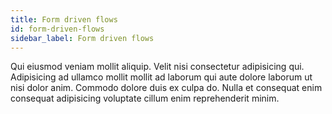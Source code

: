 ```yaml
---
title: Form driven flows
id: form-driven-flows
sidebar_label: Form driven flows
---
```


<!-- @part src="../parts/form-driven-flows/h1-form-driven-flows-description.md" -->

Qui eiusmod veniam mollit aliquip. Velit nisi consectetur adipisicing qui. Adipisicing ad ullamco mollit mollit ad laborum qui aute dolore laborum ut nisi dolor anim. Commodo dolore duis ex culpa do. Nulla et consequat enim consequat adipisicing voluptate cillum enim reprehenderit minim.
<!-- @/part -->

<!-- @part src="../parts/form-driven-flows/h1-form-driven-flows-body.md" -->
<!-- Your content goes here, replacing this comment -->
<!-- @/part -->

